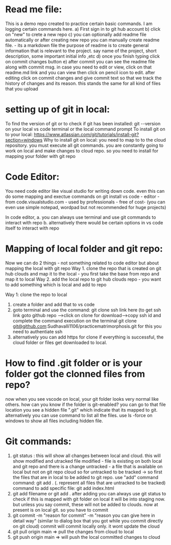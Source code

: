 Read me file:
=============
This is a demo repo created to practice certain basic commands. I am logging certain commands here.
a) First sign in to git hub account
b) click on "new" to crete a new repo
c) you can optionally add readme file automatically or after creating new repo you can manually create readme file. - its a markdown file
  the purpose of readme is to create general information that is relevant to the project. say name of the project, short description, some important initial info ,etc
d) once you finish typing click on commit changes button
e) after commit you can see the readme file along with commit msg. in case you need to edit or view, click on that readme.md link and you can view then click on pencil icon to edit. after editing click on commit changes and give commit text so that we track the history of changes and its reason. this stands the same for all kind of files that you upload

setting up of git in local:
============================
To find the version of git or to check if git has been installed: git --version on your local vs code terminal or the local command prompt
To install git on to your local: https://www.atlassian.com/git/tutorials/install-git?section=windows
Why to install git on local: you need to map to to the cloud repository. you must execute all git commands. you are constantly going to work on local and make changes to cloud repo. so you need to install for mapping your folder with git repo

Code Editor:
============
You need code editor like visual studio for writing down code.
even this can do some mapping and exectue commands on git
install vs code - editor - from code.visualstudio.com - used by professionals - free of cost- (you can even use simple notepad, wordpad but not recommended for huge projects)

In code editor, 
a. you can always use terminal and use git commands to interact with repo
b. alternatively there would be certain options in vs code itself to interact with repo

Mapping of local folder and git repo:
=====================================

Now we can do 2 things - not something related to code editor but about mapping the local with git repo
Way 1. clone the repo that is created on git hub clouds and map it to the local - you first take the base from repo and map it to local
Way 2. add the local repo to git hub clouds repo - you want to add something which is local and add to repo

Way 1: clone the repo to local
1) create a folder and add that to vs code
2) goto terminal and use the command: git clone ssh link here   (to get ssh link goto github repo -->click on clone for download-->copy ssh id and complete the command execution on the terminal
git clone git@github.com:Sudhavalli1106/practicematrimorphosis.git
 for this you need to authentiate ssh
3) alternatively you can add https for clone
if everything is successful, the cloud folder or files get downloaded to local.

How to find .git folder or is your folder got the clonned files from repo?
==========================================================================
now when you see vscode on local, your git folder looks very normal like others. how can you know if the folder is git-enabled? you can go to that file location you see a hidden file ".git" which indicate that its mapped to git.
alternatively you can use command to list all the files. use ls -force on windows to show all files including hidden file.

Git commands:
=============
1. git status : this will show all changes between local and cloud. this will show modified and utracked file
     modified - file is existing on both local and git repo and there is a change
     untracked - a file that is available on local but not on git repo cloud
   so for untracked to be tracked -> so first the files that are in local to be added to git repo. use "add" command
   command: git add .   (. represent all files that are untracked to be tracked)
   command to add specific file: git add index.html
2. git add filename or git add .
  after adding you can always use git status to check if this is mapped with git folder on local
  it will be into staging now. but unless you say commit, these will not be added to clouds. now at present is on local git. so you have to commit
4. git commit -m "reason for commit" -m "reason you can give here in detail way"   (similar to dialog box that you got while you commit directly on git cloud)
commit will commit locally only. it wont update the cloud
5. git pull origin main => pull the changes from cloud to local
6. git push origin main => will push the local committed changes to cloud
